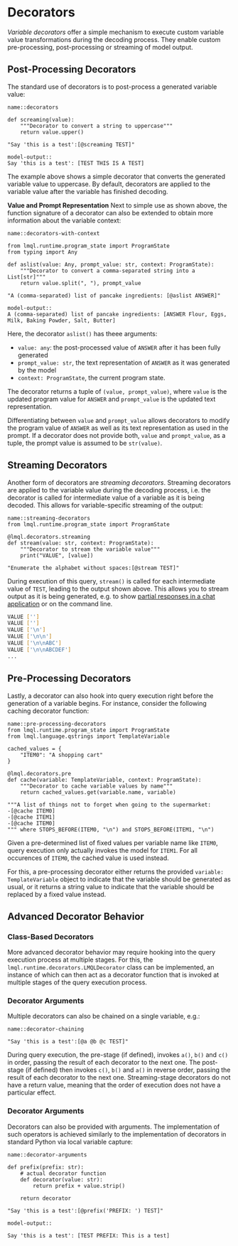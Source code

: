 # Decorators

*Variable decorators* offer a simple mechanism to execute custom variable value transformations during the decoding process. They enable custom pre-processing, post-processing or streaming of model output.

## Post-Processing Decorators

The standard use of decorators is to post-process a generated variable value:

```{lmql}
name::decorators

def screaming(value):
    """Decorator to convert a string to uppercase"""
    return value.upper()

"Say 'this is a test':[@screaming TEST]"

model-output::
Say 'this is a test': [TEST THIS IS A TEST]
```

The example above shows a simple decorator that converts the generated variable value to uppercase. By default, decorators are applied to the variable value after the variable has finished decoding.

**Value and Prompt Representation** Next to simple use as shown above, the function signature of a decorator can also be extended to obtain more information about the variable context:

```{lmql}
name::decorators-with-context

from lmql.runtime.program_state import ProgramState
from typing import Any

def aslist(value: Any, prompt_value: str, context: ProgramState):
    """Decorator to convert a comma-separated string into a List[str]"""
    return value.split(", "), prompt_value

"A (comma-separated) list of pancake ingredients: [@aslist ANSWER]"

model-output::
A (comma-separated) list of pancake ingredients: [ANSWER Flour, Eggs, Milk, Baking Powder, Salt, Butter]
```

Here, the decorator `aslist()` has theee arguments:
- `value: any`: the post-processed value of `ANSWER` after it has been fully generated
- `prompt_value: str`, the text representation of `ANSWER` as it was generated by the model
- `context: ProgramState`, the current program state.

The decorator returns a tuple of `(value, prompt_value)`, where `value` is the updated program value for `ANSWER` and `prompt_value` is the updated text representation.

Differentiating between `value` and `prompt_value` allows decorators to modify the program value of `ANSWER` as well as its text representation as used in the prompt. If a decorator does not provide both, `value` and `prompt_value`, as a tuple, the prompt value is assumed to be `str(value)`.

## Streaming Decorators

Another form of decorators are *streaming decorators*. Streaming decorators are applied to the variable value during the decoding process, i.e. the decorator is called for intermediate value of a variable as it is being decoded. This allows for variable-specific streaming of the output:

```{lmql}
name::streaming-decorators
from lmql.runtime.program_state import ProgramState

@lmql.decorators.streaming
def stream(value: str, context: ProgramState):
    """Decorator to stream the variable value"""
    print("VALUE", [value])

"Enumerate the alphabet without spaces:[@stream TEST]"
```

During execution of this query, `stream()` is called for each intermediate value of `TEST`, leading to the output shown above. This allows you to stream output as it is being generated, e.g. to show [partial responses in a chat application](../lib/chat.md) or on the command line.

```bash
VALUE ['']
VALUE ['']
VALUE ['\n']
VALUE ['\n\n']
VALUE ['\n\nABC']
VALUE ['\n\nABCDEF']
...
```

## Pre-Processing Decorators

Lastly, a decorator can also hook into query execution right before the generation of a variable begins. For instance, consider the following caching decorator function:

```{lmql}
name::pre-processing-decorators
from lmql.runtime.program_state import ProgramState
from lmql.language.qstrings import TemplateVariable

cached_values = {
    "ITEM0": "A shopping cart"
}

@lmql.decorators.pre
def cache(variable: TemplateVariable, context: ProgramState):
    """Decorator to cache variable values by name"""
    return cached_values.get(variable.name, variable)

"""A list of things not to forget when going to the supermarket:
-[@cache ITEM0]
-[@cache ITEM1]
-[@cache ITEM0]
""" where STOPS_BEFORE(ITEM0, "\n") and STOPS_BEFORE(ITEM1, "\n")
```

Given a pre-determined list of fixed values per variable name like `ITEM0`, query execution only actually invokes the model for `ITEM1`. For all occurences of `ITEM0`, the cached value is used instead. 

For this, a pre-processing decorator either returns the provided `variable: TemplateVariable` object to indicate that the variable should be generated as usual, or it returns a string value to indicate that the variable should be replaced by a fixed value instead.

## Advanced Decorator Behavior
### Class-Based Decorators

More advanced decorator behavior may require hooking into the query execution process at multiple stages. For this, the `lmql.runtime.decorators.LMQLDecorator` class can be implemented, an instance of which can then act as a decorator function that is invoked at multiple stages of the query execution process.

### Decorator Arguments 

Multiple decorators can also be chained on a single variable, e.g.:
    
```{lmql}
name::decorator-chaining

"Say 'this is a test':[@a @b @c TEST]"
```

During query execution, the pre-stage (if defined), invokes `a()`, `b()` and `c()` in order, passing the result of each decorator to the next one. The post-stage (if defined) then invokes `c()`, `b()` and `a()` in reverse order, passing the result of each decorator to the next one. Streaming-stage decorators do not have a return value, meaning that the order of execution does not have a particular effect.

### Decorator Arguments 

Decorators can also be provided with arguments. The implementation of such operators is achieved similarly to the implementation of decorators in standard Python via local variable capture:

```{lmql}
name::decorator-arguments

def prefix(prefix: str):
    # actual decorator function
    def decorator(value: str):
        return prefix + value.strip()
    
    return decorator

"Say 'this is a test':[@prefix('PREFIX: ') TEST]"

model-output::

Say 'this is a test': [TEST PREFIX: This is a test]
```
